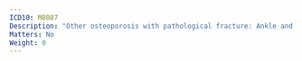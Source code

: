 ```yaml
---
ICD10: M8087
Description: "Other osteoporosis with pathological fracture: Ankle and foot"
Matters: No
Weight: 0
---
```

